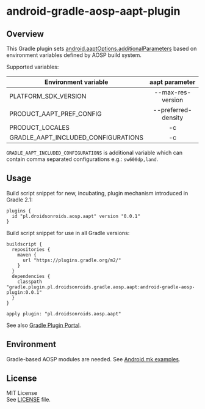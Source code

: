android-gradle-aosp-aapt-plugin
==================================
## Overview
This Gradle plugin sets [android.aaptOptions.additionalParameters](http://google.github.io/android-gradle-dsl/current/com.android.build.gradle.internal.dsl.AaptOptions.html#com.android.build.gradle.internal.dsl.AaptOptions:additionalParameters)
based on environment variables defined by AOSP build system.

Supported variables:

| Environment variable     | aapt parameter      |
| --------------------     |:-------------------:|
| PLATFORM_SDK_VERSION     | --max-res-version   |
| PRODUCT_AAPT_PREF_CONFIG | --preferred-density |
| PRODUCT_LOCALES | -c |
| GRADLE_AAPT_INCLUDED_CONFIGURATIONS | -c |

`GRADLE_AAPT_INCLUDED_CONFIGURATIONS` is additional variable which can contain comma separated configurations e.g.: `sw600dp,land`.

## Usage

Build script snippet for new, incubating, plugin mechanism introduced in Gradle 2.1:
```
plugins {
  id "pl.droidsonroids.aosp.aapt" version "0.0.1"
}
```

Build script snippet for use in all Gradle versions:
```
buildscript {
  repositories {
    maven {
      url "https://plugins.gradle.org/m2/"
    }
  }
  dependencies {
    classpath "gradle.plugin.pl.droidsonroids.gradle.aosp.aapt:android-gradle-aosp-plugin:0.0.1"
  }
}

apply plugin: "pl.droidsonroids.aosp.aapt"
```

See also [Gradle Plugin Portal](https://plugins.gradle.org/plugin/pl.droidsonroids.aosp.aapt).

## Environment

Gradle-based AOSP modules are needed. See [Android.mk examples](https://github.com/DroidsOnRoids/android-gradle-aosp-aapt-plugin/issues/1#issuecomment-205082352).

## License

MIT License<br>
See [LICENSE](LICENSE) file.

